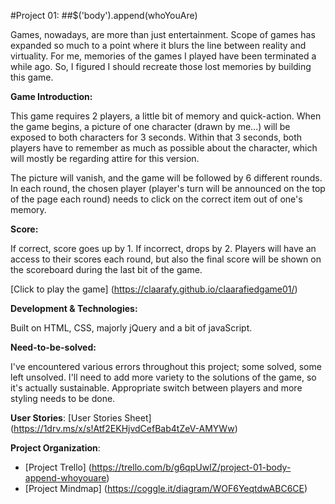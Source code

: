 #Project 01: 
##$('body').append(whoYouAre) 

Games, nowadays, are more than just entertainment. Scope of games has expanded so much to a point where it blurs the line between  reality and virtuality. For me, memories of the games I played have been terminated a while ago. So, I figured I should recreate those lost memories by building this game. 

__Game Introduction:__ <br>

This game requires 2 players, a little bit of memory and quick-action. When the game begins, a picture of one character (drawn by me...) will be exposed to both characters for 3 seconds. Within that 3 seconds, both players have to remember as much as possible about the character, which will mostly be regarding attire for this version. 

The picture will vanish, and the game will be followed by 6 different rounds. In each round, the chosen player (player's turn will be announced on the top of the page each round) needs to click on the correct item out of one's memory. 

__Score:__ <br>

If correct, score goes up by 1. If incorrect, drops by 2. Players will have an access to their scores each round, but also the final score will be shown on the scoreboard during the last bit of the game.

[Click to play the game] (https://claarafy.github.io/claarafiedgame01/)

__Development & Technologies:__ <br>

Built on HTML, CSS, majorly jQuery and a bit of javaScript.

__Need-to-be-solved:__ <br>

I've encountered various errors throughout this project; some solved, some left unsolved. I'll need to add more variety to the solutions of the game, so it's actually sustainable. Appropriate switch between players and more styling needs to be done.

__User Stories__: [User Stories Sheet] (https://1drv.ms/x/s!Atf2EKHjvdCefBab4tZeV-AMYWw)

__Project Organization__:

- [Project Trello] (https://trello.com/b/g6qpUwIZ/project-01-body-append-whoyouare)
- [Project Mindmap] (https://coggle.it/diagram/WOF6YeqtdwABC6CE)




